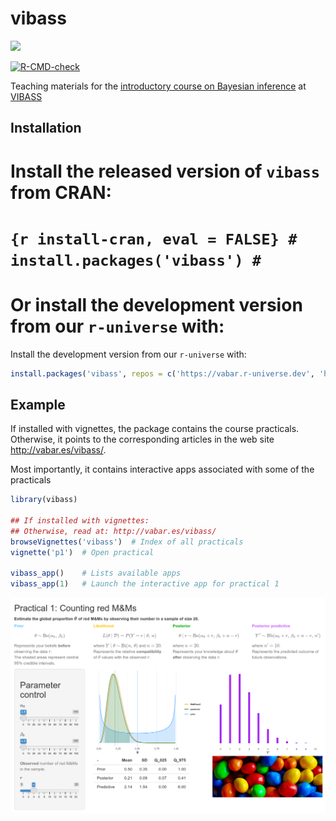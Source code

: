 
<!-- README.md is generated from README.Rmd. Please edit that file -->

# vibass

[<img src="http://vabar.es/images//widget_vibass8.png" width="300px"/>](http://vabar.es/events/vibass8/)

<!-- badges: start -->

[![R-CMD-check](https://github.com/VABAR/vibass/workflows/R-CMD-check/badge.svg)](https://github.com/VABAR/vibass/actions)
<!-- badges: end -->

Teaching materials for the [introductory course on Bayesian
inference](http://vabar.es/events/vibass8-intro/) at
[VIBASS](http://vabar.es/events/vibass8/)

## Installation

# Install the released version of `vibass` from CRAN:

# `{r install-cran, eval = FALSE} # install.packages('vibass') #`

# 

# Or install the development version from our `r-universe` with:

Install the development version from our `r-universe` with:

``` r
install.packages('vibass', repos = c('https://vabar.r-universe.dev', 'https://cloud.r-project.org'))
```

## Example

If installed with vignettes, the package contains the course practicals.
Otherwise, it points to the corresponding articles in the web site
<http://vabar.es/vibass/>.

Most importantly, it contains interactive apps associated with some of
the practicals

``` r
library(vibass)

## If installed with vignettes:
## Otherwise, read at: http://vabar.es/vibass/
browseVignettes('vibass')  # Index of all practicals
vignette('p1')  # Open practical

vibass_app()    # Lists available apps
vibass_app(1)   # Launch the interactive app for practical 1
```

![](man/figures/p1_app.png)
